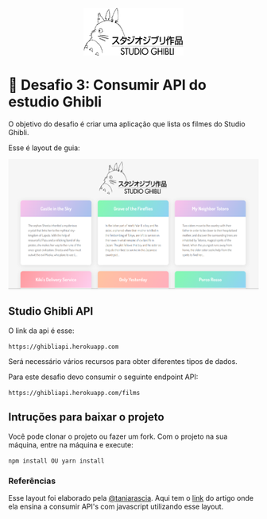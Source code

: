 <p align="center">
  <img src="logo.png" width="200">
</p>

# 

# 🤯 Desafio 3: Consumir API do estudio Ghibli 

O objetivo do desafio é criar uma aplicação que lista os filmes do Studio Ghibli. 

Esse é layout de guia:

![Image of the app](./images/example.png)

## Studio Ghibli API

O link da api é esse:

`https://ghibliapi.herokuapp.com`

Será necessário vários recursos para obter diferentes tipos de dados.

Para este desafio devo consumir o seguinte endpoint API:

`https://ghibliapi.herokuapp.com/films`


## Intruções para baixar o projeto

Você pode clonar o projeto ou fazer um fork. 
Com o projeto na sua máquina, entre na máquina e execute: 

`npm install OU yarn install`

### Referências

Esse layout foi elaborado pela [@taniarascia](https://github.com/taniarascia).
Aqui tem o [link](https://www.taniarascia.com/how-to-connect-to-an-api-with-javascript/) do artigo onde ela ensina a consumir API's com javascript utilizando esse layout. 